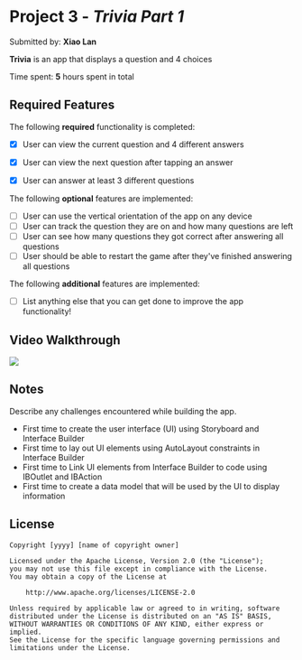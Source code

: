 # Project 3 - *Trivia Part 1*

Submitted by: **Xiao Lan**

**Trivia** is an app that displays a question and 4 choices

Time spent: **5** hours spent in total

## Required Features

The following **required** functionality is completed:

- [X] User can view the current question and 4 different answers
- [X] User can view the next question after tapping an answer
- [X] User can answer at least 3 different questions


The following **optional** features are implemented:

- [ ] User can use the vertical orientation of the app on any device
- [ ] User can track the question they are on and how many questions are left
- [ ] User can see how many questions they got correct after answering all questions
- [ ] User should be able to restart the game after they've finished answering all questions

The following **additional** features are implemented:

- [ ] List anything else that you can get done to improve the app functionality!

## Video Walkthrough

<div>
    <a href="https://www.loom.com/share/c23d8adaf2c048d4ac03e90bb4baa1cd">
    </a>
    <a href="https://www.loom.com/share/c23d8adaf2c048d4ac03e90bb4baa1cd">
      <img style="max-width:300px;" src="https://cdn.loom.com/sessions/thumbnails/c23d8adaf2c048d4ac03e90bb4baa1cd-with-play.gif">
    </a>
  </div>

## Notes

Describe any challenges encountered while building the app.

- First time to create the user interface (UI) using Storyboard and Interface Builder
- First time to lay out UI elements using AutoLayout constraints in Interface Builder
- First time to Link UI elements from Interface Builder to code using IBOutlet and IBAction
- First time to create a data model that will be used by the UI to display information

## License

    Copyright [yyyy] [name of copyright owner]

    Licensed under the Apache License, Version 2.0 (the "License");
    you may not use this file except in compliance with the License.
    You may obtain a copy of the License at

        http://www.apache.org/licenses/LICENSE-2.0

    Unless required by applicable law or agreed to in writing, software
    distributed under the License is distributed on an "AS IS" BASIS,
    WITHOUT WARRANTIES OR CONDITIONS OF ANY KIND, either express or implied.
    See the License for the specific language governing permissions and
    limitations under the License.
